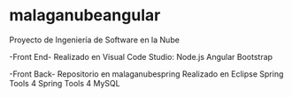 # malaganubeangular
Proyecto de Ingeniería de Software en la Nube 

-Front End- 
Realizado en Visual Code Studio:
Node.js
Angular 
Bootstrap

-Front Back-
Repositorio en malaganubespring
Realizado en Eclipse Spring Tools 4
Spring Tools 4
MySQL
